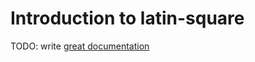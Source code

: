 # Introduction to latin-square

TODO: write [great documentation](http://jacobian.org/writing/what-to-write/)
